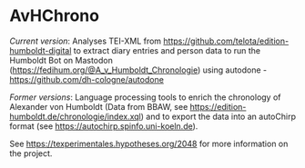 # AvHChrono
*Current version*: Analyses TEI-XML from https://github.com/telota/edition-humboldt-digital to extract diary entries and person data to run the Humboldt Bot on Mastodon (https://fedihum.org/@A_v_Humboldt_Chronologie) using autodone - https://github.com/dh-cologne/autodone

*Former versions*: Language processing tools to enrich the chronology of Alexander von Humboldt (Data from BBAW, see https://edition-humboldt.de/chronologie/index.xql) and to export the data into an autoChirp format (see https://autochirp.spinfo.uni-koeln.de). 



See https://texperimentales.hypotheses.org/2048 for more information on the project.


